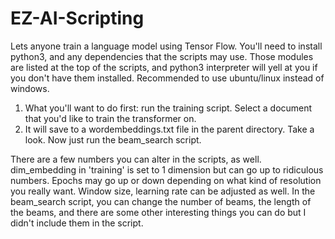 # EZ-AI-Scripting
Lets anyone train a language model using Tensor Flow.
You'll need to install python3, and any dependencies that the scripts may use. Those modules are listed at the top of the scripts, and python3 interpreter will yell at you if you don't have them installed. Recommended to use ubuntu/linux instead of windows.

1) What you'll want to do first: run the training script. Select a document that you'd like to train the transformer on.
2) It will save to a wordembeddings.txt file in the parent directory. Take a look. Now just run the beam_search script.

There are a few numbers you can alter in the scripts, as well. dim_embedding in 'training' is set to 1 dimension but can go up to ridiculous numbers. Epochs may go up or down depending on what kind of resolution you really want. Window size, learning rate can be adjusted as well. In the beam_search script, you can change the number of beams, the length of the beams, and there are some other interesting things you can do but I didn't include them in the script. 
